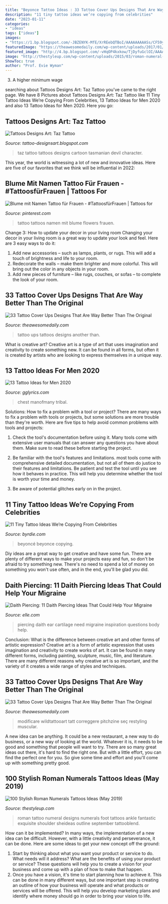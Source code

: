 ```yaml
---
title: "Beyonce Tattoo Ideas : 33 Tattoo Cover Ups Designs That Are Way Better Than The Original"
description: "11 tiny tattoo ideas we’re copying from celebrities"
date: "2023-01-11"
categories:
- "ideas"
tags: ["ideas"]
images:
- "https://1.bp.blogspot.com/-JBZENYK-MfE/XrREebQTBoI/AAAAAAAAASs/CF59yhgL2_IHgqTn4t1qpZL-X6VHTqYtACLcBGAsYHQ/s1600/Screenshot%2B2020-05-07%2Bat%2B19.24.57.png"
featuredImage: "https://theawesomedaily.com/wp-content/uploads/2017/01/tattoo-cover-ups-28-1.jpg"
featured_image: "http://4.bp.blogspot.com/-vHqOP4kxkow/TjDyfuGclOI/AAAAAAAAKOE/mZeU3ISdS_E/s1600/taz-tattoo-5.jpg"
image: "http://thestyleup.com/wp-content/uploads/2015/03/roman-numeral-foot-tattoo.jpg"
ShowToc: true
author: "Prof. Evie Wyman"
---
```



3. A higher minimum wage

	

		
searching about Tattoos Designs Art: Taz Tattoo you've came to the right page. We have 8 Pictures about Tattoos Designs Art: Taz Tattoo like 11 Tiny Tattoo Ideas We’re Copying From Celebrities, 13 Tattoo Ideas for Men 2020 and also 13 Tattoo Ideas for Men 2020. Here you go:
		
    
## Tattoos Designs Art: Taz Tattoo

<img loading=lazy src="http://4.bp.blogspot.com/-vHqOP4kxkow/TjDyfuGclOI/AAAAAAAAKOE/mZeU3ISdS_E/s1600/taz-tattoo-5.jpg" onerror="this.onerror=null;this.src='https://tse2.mm.bing.net/th?id=OIP._jyopoXW16Pi6kYlnzW__AHaGE&amp;pid=15.1';" alt="Tattoos Designs Art: Taz Tattoo">

_Source: tattoo-designsart.blogspot.com_

>taz tattoo tattoos designs cartoon tasmanian devil character. 

	

This year, the world is witnessing a lot of new and innovative ideas. Here are five of our favorites that we think will be influential in 2022: 

    
## Blume Mit Namen Tattoo Für Frauen - #TattoosfürFrauen | Tattoos For

<img loading=lazy src="https://i.pinimg.com/736x/9f/d8/ca/9fd8cae28810bcc3762b8f8b04d4243a.jpg" onerror="this.onerror=null;this.src='https://tse4.mm.bing.net/th?id=OIP.GtjCIl7pXTzvIN6Kyt1gcQHaH3&amp;pid=15.1';" alt="Blume mit Namen Tattoo für Frauen - #TattoosfürFrauen | Tattoos for">

_Source: pinterest.com_

>tattoo tattoos namen mit blume flowers frauen. 

	

Change 3: How to update your decor in your living room
Changing your decor in your living room is a great way to update your look and feel. Here are 3 easy ways to do it: 
1. Add new accessories – such as lamps, plants, or rugs. This will add a touch of brightness and life to your room. 
2. Redecorate the walls – make them brighter and more colorful. This will bring out the color in any objects in your room. 
3. Add new pieces of furniture – like rugs, couches, or sofas – to complete the look of your room.

    
## 33 Tattoo Cover Ups Designs That Are Way Better Than The Original

<img loading=lazy src="http://theawesomedaily.com/wp-content/uploads/2017/01/tattoo-cover-ups-21-1.jpg" onerror="this.onerror=null;this.src='https://tse4.mm.bing.net/th?id=OIP.VmQ4g34yqwN53MD6mAndvQHaHa&amp;pid=15.1';" alt="33 Tattoo Cover Ups Designs That Are Way Better Than The Original">

_Source: theawesomedaily.com_

>tattoo ups tattoos designs another than. 

	

What is creative art?
Creative art is a type of art that uses imagination and creativity to create something new. It can be found in all forms, but often it is created by artists who are looking to express themselves in a unique way.

    
## 13 Tattoo Ideas For Men 2020

<img loading=lazy src="https://1.bp.blogspot.com/-JBZENYK-MfE/XrREebQTBoI/AAAAAAAAASs/CF59yhgL2_IHgqTn4t1qpZL-X6VHTqYtACLcBGAsYHQ/s1600/Screenshot%2B2020-05-07%2Bat%2B19.24.57.png" onerror="this.onerror=null;this.src='https://tse4.mm.bing.net/th?id=OIP.jihW6O1i05lFDHvsKDu-KwHaEz&amp;pid=15.1';" alt="13 Tattoo Ideas for Men 2020">

_Source: gglyrics.com_

>chest manofmany tribal. 

	

Solutions: How to fix a problem with a tool or project?
There are many ways to fix a problem with tools or projects, but some solutions are more trouble than they're worth. Here are five tips to help avoid common problems with tools and projects:
1. Check the tool's documentation before using it. Many tools come with extensive user manuals that can answer any questions you have about them. Make sure to read these before starting the project.

2. Be familiar with the tool's features and limitations. most tools come with comprehensive detailed documentation, but not all of them do justice to their features and limitations. Be patient and test the tool until you see how it behaves in practice. This will help you determine whether the tool is worth your time and money.

3. Be aware of potential glitches early on in the project.

    
## 11 Tiny Tattoo Ideas We’re Copying From Celebrities

<img loading=lazy src="https://www.byrdie.com/thmb/_VjpTwH6GjyGIrYpyOYq6byKCko=/800x0/filters:no_upscale():max_bytes(150000):strip_icc()/beyonce-fcbef02d5393441f88f390f643ce6b48.png" onerror="this.onerror=null;this.src='https://tse2.mm.bing.net/th?id=OIP.LXDedGYUFXIgODcgk9v-dAHaHa&amp;pid=15.1';" alt="11 Tiny Tattoo Ideas We’re Copying From Celebrities">

_Source: byrdie.com_

>beyoncé beyonce copying. 

	

Diy ideas are a great way to get creative and have some fun. There are plenty of different ways to make your projects easy and fun, so don't be afraid to try something new. There's no need to spend a lot of money on something you won't use often, and in the end, you'll be glad you did.

    
## Daith Piercing: 11 Daith Piercing Ideas That Could Help Your Migraine

<img loading=lazy src="https://hips.hearstapps.com/hmg-prod.s3.amazonaws.com/images/daithpiercings-1522157046.jpg?crop=1.00xw:1.00xh;0,0&amp;resize=1200:*" onerror="this.onerror=null;this.src='https://tse1.mm.bing.net/th?id=OIP.FXJiI_jvXmzQkCoJ2AI9OQHaDt&amp;pid=15.1';" alt="Daith Piercing: 11 Daith Piercing Ideas That Could Help Your Migraine">

_Source: elle.com_

>piercing daith ear cartilage need migraine inspiration questions body help. 

	

Conclusion: What is the difference between creative art and other forms of artistic expression?
Creative art is a form of artistic expression that uses imagination and creativity to create works of art. It can be found in many different forms, including painting, sculpture, music, film, and literature. There are many different reasons why creative art is so important, and the variety of it creates a wide range of styles and techniques.

    
## 33 Tattoo Cover Ups Designs That Are Way Better Than The Original

<img loading=lazy src="https://theawesomedaily.com/wp-content/uploads/2017/01/tattoo-cover-ups-28-1.jpg" onerror="this.onerror=null;this.src='https://tse1.mm.bing.net/th?id=OIP.CYmOO7oFy1FkfdY_ANIi3wHaHa&amp;pid=15.1';" alt="33 Tattoo Cover Ups Designs That Are Way Better Than The Original">

_Source: theawesomedaily.com_

>modificare wildtattooart tatt correggere pitchzine seç restyling muscular. 

	

A new idea can be anything. It could be a new restaurant, a new way to do business, or a new way of looking at the world. Whatever it is, it needs to be good and something that people will want to try. There are so many great ideas out there, it's hard to find the right one. But with a little effort, you can find the perfect one for you. So give some time and effort and you'll come up with something pretty good.

    
## 100 Stylish Roman Numerals Tattoos Ideas (May 2019)

<img loading=lazy src="http://thestyleup.com/wp-content/uploads/2015/03/roman-numeral-foot-tattoo.jpg" onerror="this.onerror=null;this.src='https://tse1.mm.bing.net/th?id=OIP.IjINEWqJ_xbxF7Yc0jd8aAHaHX&amp;pid=15.1';" alt="100 Stylish Roman Numerals Tattoos Ideas (May 2019)">

_Source: thestyleup.com_

>roman tattoo numeral designs numerals foot tattoos ankle fantastic exquisite shoulder sheideas outline september tattooblend. 

	

How can it be implemented?
In many ways, the implementation of a new idea can be difficult. However, with a little creativity and perseverance, it can be done. Here are some ideas to get your new concept off the ground: 
1. Start by thinking about what you want your product or service to do. What needs will it address? What are the benefits of using your product or service? These questions will help you to create a vision for your business and come up with a plan of how to make that happen. 
2. Once you have a vision, it's time to start planning how to achieve it. This can be done in many different ways, but one important step is creating an outline of how your business will operate and what products or services will be offered. This will help you develop marketing plans and identify where money should go in order to bring your vision to life.

